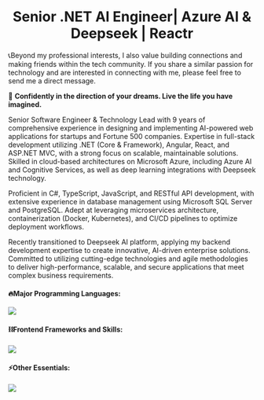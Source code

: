 
<h1 color='red' align="center">
 Senior .NET AI Engineer| Azure AI & Deepseek | Reactr
</h1>




📞Beyond my professional interests, I also value building connections and making friends within the tech community. 
If you share a similar passion for technology and are interested in connecting with me, please feel free to send me a direct message. 
 

🚀 <b>Confidently in the direction of your dreams. Live the life you have imagined.</b>

Senior Software Engineer & Technology Lead with 9 years of comprehensive experience in designing and implementing AI-powered web applications for startups and Fortune 500 companies. Expertise in full-stack development utilizing .NET (Core & Framework), Angular, React, and ASP.NET MVC, with a strong focus on scalable, maintainable solutions. Skilled in cloud-based architectures on Microsoft Azure, including Azure AI and Cognitive Services, as well as deep learning integrations with Deepseek technology.

Proficient in C#, TypeScript, JavaScript, and RESTful API development, with extensive experience in database management using Microsoft SQL Server and PostgreSQL. Adept at leveraging microservices architecture, containerization (Docker, Kubernetes), and CI/CD pipelines to optimize deployment workflows.

Recently transitioned to Deepseek AI platform, applying my backend development expertise to create innovative, AI-driven enterprise solutions. Committed to utilizing cutting-edge technologies and agile methodologies to deliver high-performance, scalable, and secure applications that meet complex business requirements.


#### 🔥Major Programming Languages:

  <div align="left">
    <img src="https://skillicons.dev/icons?i=c,cs,cpp,sass,js,ts,threejs,php,py,solidity,swift" />
  </div>

<!-- Libraries and Frameworks -->

#### ⛓️Frontend Frameworks and Skills:

  <div align="left">      
    <img src="https://skillicons.dev/icons?i=react,nextjs,vue,nuxtjs,angular,svelte,nestjs,flutter,bootstrap,tailwind,materialui" />
  </div>



<!-- Tools and Technologies -->

#### ⚡️Other Essentials:

  <div align="left">      
    <img src="https://skillicons.dev/icons?i=github,linux,docker,kubernetes,nginx,heroku,netlify,vercel,cloudflare,aws,ai,bots" />
  </div>
</div>

   
